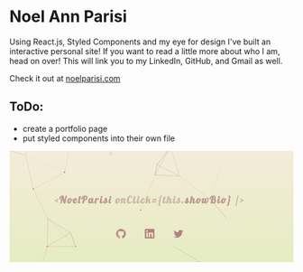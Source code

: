 # Noel Ann Parisi
Using React.js, Styled Components and my eye for design I've built an interactive personal site! 
If you want to read a little more about who I am, head on over! This will link you to my LinkedIn, GitHub, and Gmail as well.

Check it out at [noelparisi.com](https://noelparisi.com)

## ToDo: 
* create a portfolio page
* put styled components into their own file

<p align="center">
  <img src="/readme.png?raw=true" alt="ScreenShot of my site"/>
</p>
